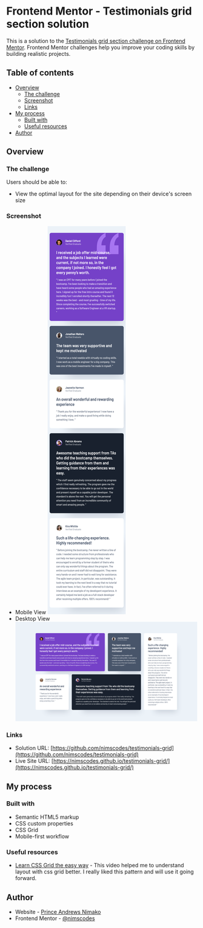 # Frontend Mentor - Testimonials grid section solution

This is a solution to the [Testimonials grid section challenge on Frontend Mentor](https://www.frontendmentor.io/challenges/testimonials-grid-section-Nnw6J7Un7). Frontend Mentor challenges help you improve your coding skills by building realistic projects. 

## Table of contents

- [Overview](#overview)
  - [The challenge](#the-challenge)
  - [Screenshot](#screenshot)
  - [Links](#links)
- [My process](#my-process)
  - [Built with](#built-with)
  - [Useful resources](#useful-resources)
- [Author](#author)


## Overview

### The challenge

Users should be able to:

- View the optimal layout for the site depending on their device's screen size

### Screenshot

- Mobile View
![Mobile View](./images/mobile-view.png)
- Desktop View
![Desktop View](./images/desktop-vew.png)

### Links

- Solution URL: [https://github.com/nimscodes/testimonials-grid](https://github.com/nimscodes/testimonials-grid)
- Live Site URL: [https://nimscodes.github.io/testimonials-grid/](https://nimscodes.github.io/testimonials-grid/)

## My process

### Built with

- Semantic HTML5 markup
- CSS custom properties
- CSS Grid
- Mobile-first workflow

### Useful resources

- [Learn CSS Grid the easy way](https://www.youtube.com/watch?v=rg7Fvvl3taU) - This video helped me to understand layout with css grid better. I really liked this pattern and will use it going forward.

## Author

- Website - [Prince Andrews Nimako](https://nimscodes.vercel.app/)
- Frontend Mentor - [@nimscodes](https://www.frontendmentor.io/profile/nimscodes)